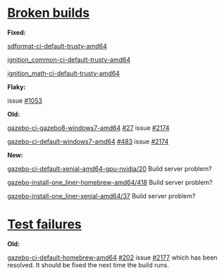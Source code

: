 # [Broken builds](http://build.osrfoundation.org/view/BuildCopFail/)

**Fixed:**

[sdformat-ci-default-trusty-amd64](http://build.osrfoundation.org/view/main/view/BuildCopTests/job/sdformat-ci-default-trusty-amd64/)

[ignition_common-ci-default-trusty-amd64](http://build.osrfoundation.org/view/main/view/BuildCopFail/job/ignition_common-ci-default-trusty-amd64/)

[ignition_math-ci-default-trusty-amd64](http://build.osrfoundation.org/view/main/view/BuildCopFail/job/ignition_math-ci-default-trusty-amd64/)

**Flaky:**

issue [#1053](https://bitbucket.org/osrf/gazebo/issues/1053/flaky-test-failure)

**Old:**

[gazebo-ci-gazebo8-windows7-amd64](http://build.osrfoundation.org/view/main/view/BuildCopFail/job/gazebo-ci-gazebo8-windows7-amd64) [#27](http://build.osrfoundation.org/view/main/view/BuildCopFail/job/gazebo-ci-gazebo8-windows7-amd64/27/) issue [#2174](https://bitbucket.org/osrf/gazebo/issues/2174/build-cop-windows-build-broken-cannot-find)

[gazebo-ci-default-windows7-amd64](http://build.osrfoundation.org/view/main/view/BuildCopFail/job/gazebo-ci-default-windows7-amd64/) [#483](http://build.osrfoundation.org/view/main/view/BuildCopFail/job/gazebo-ci-default-windows7-amd64/483/) issue [#2174](https://bitbucket.org/osrf/gazebo/issues/2174/build-cop-windows-build-broken-cannot-find)

**New:**

[gazebo-ci-default-xenial-amd64-gpu-nvidia/20](http://build.osrfoundation.org/view/main/view/BuildCopFail/job/gazebo-ci-default-xenial-amd64-gpu-nvidia/20/console) Build server problem?

[gazebo-install-one_liner-homebrew-amd64/418](http://build.osrfoundation.org/view/main/view/BuildCopFail/job/gazebo-install-one_liner-homebrew-amd64/418/console) Build server problem?

[gazebo-install-one_liner-xenial-amd64/37](http://build.osrfoundation.org/view/main/view/BuildCopFail/job/gazebo-install-one_liner-xenial-amd64/37/console) Build server problem?

# [Test failures](http://build.osrfoundation.org/view/BuildCopTests/)

**Old:**

[gazebo-ci-default-homebrew-amd64](http://build.osrfoundation.org/view/main/view/BuildCopFail/job/gazebo-ci-default-homebrew-amd64) [#202](http://build.osrfoundation.org/view/main/view/BuildCopFail/job/gazebo-ci-default-homebrew-amd64/202/) issue [#2177](https://bitbucket.org/osrf/gazebo/issues/2177) which has been resolved. It should be fixed the next time the build runs.